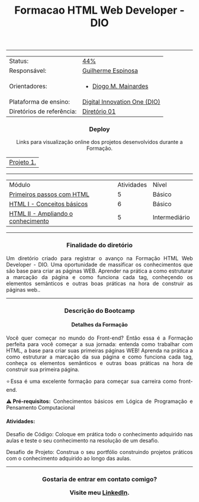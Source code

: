 <!-- ![Potencia-tech](./assets/bootcamp-Technology_Banner.png "Potência Tech") -->

<header>  
<h1 align="center"> Formacao HTML Web Developer - DIO </h1>
<!-- <h3 align="center"> Angular Developer - by iFood </h3> -->
</header>

---
<div class="basicInfo" align="center">
  
  <div class="status" align="top">
    <table align="space-between">
      <tr>
        <td>Status:</td> <td><a href="#">44%</a></td>
      </tr>
      <tr>
        <td>Responsável:</td> <td><a href="https://www.linkedin.com/in/guilherme-espinosa/">Guilherme Espinosa</a></td>
      </tr>
      <tr>
        <td>Orientadores:</td>
        <td><ul>
        		<li><a href="https://www.linkedin.com/in/diogomainardes/">Diogo M. Mainardes</a></li>
        		<!-- <li><a href="#">A definir</a></li> -->
        	</ul>
      </tr>
      <tr>
        <td>Plataforma de ensino:</td> <td><a href="https://www.dio.me/sign-up?ref=KCR05AMJI8">Digital Innovation One (DIO)</a></td>
      </tr>
      <tr>
        <td>Diretórios de referência:</td>
        <td>
        		<a href="https://github.com/digitalinnovationone/trilha-html-modulo-1">Diretório 01</a>
      </tr>
<!--       <tr>
        <td>Projetos (diretórios)</td> 
        		<td><ol>
        		<li><a href="https://github.com/Guilherme-Espinosa/pokedex-DIO">Pokedex - DIO</a></li>
        		<li><a href="https://github.com/Guilherme-Espinosa/curriculo-virtual">Currículo Virtual - DIO</a></li>
        		<li><a href="https://github.com/Guilherme-Espinosa/webComponents">Web Components - DIO</a></li>        			<li><a href="https://github.com/Guilherme-Espinosa/angular-blog-DrManhattan">Blog Angular - DIO</a></li>
        		<li><a href="https://github.com/Guilherme-Espinosa/angular-buzzfeed-quizz-clone">Clone Quiz BuzzFeed</a></li>
        		</ol>
        	</td>
      </tr> -->
    </table>
  </div>
  
<article>
	<h3>Deploy</h3>  
	<p>Links para visualização online dos projetos desenvolvidos durante a Formação. </p>
	<table class="activities" align="bottom">
	    <tr>
	        <td><a href="https://guilherme-espinosa.github.io/FormacaoHTML.DIO/">Projeto 1.</a></td>
	    </tr>
	</table>
</article>  

---
  
  <table class="activities" align="bottom">
    <tr>
        <td>Módulo</td>
        <td>Atividades</td>
        <td>Nível</td>
    </tr>
    <tr>
        <td><a href="https://github.com/Guilherme-Espinosa/FormacaoHTML.DIO/tree/main/trilha1">Primeiros passos com HTML</a></td>
        <td>5</td>
        <td>Básico</td>
    </tr>
    <tr>
        <td><a href="https://github.com/Guilherme-Espinosa/FormacaoHTML.DIO/tree/main/trilha2">HTML I - Conceitos básicos</a></td>
        <td>6</td>
        <td>Básico</td>
    </tr>
    <tr>
        <td>	<a href="https://github.com/Guilherme-Espinosa/FormacaoHTML.DIO/tree/main/trilha3">HTML II - Ampliando o conhecimento</a></td>
        <td>5</td>
        <td>Intermediário</td>
    </tr>
  </table>
</div>

---

<article align="center">

<h3 align="center"> Finalidade do diretório </h3>

<p align="justify">
Um diretório criado para registrar o avanço na Formação HTML Web Developer - DIO. Uma oportunidade de massificar os conhecimentos que são base para criar as páginas WEB. Aprender na prática a como estruturar a marcação da página e como funciona cada tag, conheçendo os elementos semânticos e outras boas práticas na hora de construir as páginas web.</b>.
</p>

---

<h3 align="center"> Descrição do Bootcamp </h3>
<h4 align="center"> Detalhes da Formação </h4> 
<p align="justify">
Você quer começar no mundo do Front-end? Então essa é a Formação perfeita para você começar a sua jornada: entenda como trabalhar com HTML, a base para criar suas primeiras páginas WEB! Aprenda na prática a como estruturar a marcação da sua página e como funciona cada tag, conheça os elementos semânticos e outras boas práticas na hora de construir sua primeira página.</p>

<p align="justify">⭐Essa é uma excelente formação para começar sua carreira como front-end.</p>

<p align="justify">⚠️<b>Pré-requisitos:</b> Conhecimentos básicos em Lógica de Programação e Pensamento Computacional</p>

<h4 align="justify"><b>Atividades:</b></h4>
<p align="justify">Desafio de Código: Coloque em prática todo o conhecimento adquirido nas aulas e teste o seu conhecimento na resolução de um desafio.</p>

<p align="justify">Desafio de Projeto: Construa o seu portfólio construindo projetos práticos com o conhecimento adquirido ao longo das aulas.
</p>

</article>

---
<!-- <h3 align="center"> Tecnologias e IDEs </h3>
<ul>
	<li> HTML5 (estrutura dos projetos web)</li>
	<li> CSS (estilização e responsividade dos projetos web)</li>
	<li> JavaScript (interatividade e processamento dos projetos)</li>
	<li> <a href="https://developer.mozilla.org/pt-BR/docs/Web/API">APIs</a> (facilitar e simplificar a criação dos projetos)</li>
	<li> <a href="https://developer.mozilla.org/en-US/docs/Web/API/Web_components">Web Components</a> (facilitar e simplificar a manutenção de código, criação e organização dentro do projeto, através de técnicas de manipulação da Shadow DOM pelo encapsulamento de elementos e estilizações)</li>
	<li> <a href="https://github.com/Guilherme-Espinosa/Bootcamp_Potencia.Tech/tree/main/TypeScript.md">TypeScript</a> (é uma espécie de linguagem superset para o Javascript, com isso ela traz uma série de recursos interessantes como tipagem estática, interfaces, generics, entre outras.)</li>
	<li> <a href="https://angular.io/cli">Angular</a> (além de ser o objeto principal do estudo, é um que serve para dinamizar e permitir maiort escalabilidade dos futuros projetos)</li>
	<li> <a href="https://nodejs.org/en">Node JS</a>	v18.16 (processamento, execução e recursos adicionais para o JavaScript)</li>
	<li> <a href="https://git-scm.com/download/linux">Git</a>	v2.40 (versionamento)</li>
	<li> <a href="https://github.com/">Github</a> (hospedagem e divulgação do projeto)</li>
	<li> <a href="https://ghostwriter.kde.org/">Ghostwriter</a> (edição de arquivos Markdown - MD)</li>
</ul>

  <p align="justify">
  Obs. O sistema operacional utilizado durante todo o estudo, realização de exercícios, desafios de código e manipulação dos arquivos foi o Linux Mint 20.3 - Una (Debian).
  </p>
  
--- -->

<!-- <h3 align="center"> Comentários pessoais </h3>

<p align="justify">
Este bootcamp está sendo uma ótima oportunidade pra mim que tive que me ausentar um pouco dos estudos. Agora estou voltando com tudo e estou muito grato e esperançoso com esta oportunidade. Obrigado DIO e IFood.
</p>

<p align="justify">Pude perceber que como tecnologia, o Framework Angular é muito expressivo, organizado e fácil de compreender (apesar dos muitos detalhes). A dificuldade talvez não esteja em entender e aprender como tudo funciona, mas sim lembrar de tantos pormenores, entretanto isso é uma coisa bem mais fácil de lidar... Basta praticar! Decidi que vou continuar a estudar e desenvolver projetos em angular e que será uma das tecnologias em que buscarei me aprofundar e me especializar, principalmente pelo fator de a ideia de organização do framework ser tão de acordo com o que eu gosto (gosto de cada coisa no seu devido cantinho rsrs).</p>  

<p align="justify">Devo dizer que estou muito grato por ter concluído o bootcamp e devo deixar claro que pretendo voltar às aulas de pra poder estudar com um pouco mais de calma as últimas trilhas, poir tive que fazer um pouco mais apressado. DIO e iFood, muito obrigado pela oportunidade.</p>

--- -->

<footer align="center">
<h3 align="center"> Gostaria de entrar em contato comigo?

Visite meu <a href="https://www.linkedin.com/in/guilherme-espinosa/">LinkedIn</a>.

</h3>
</footer>
